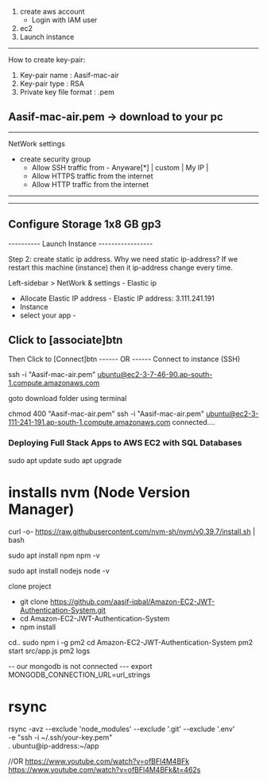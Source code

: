 1. create aws account 
    - Login with IAM user 
2. ec2 
3. Launch instance


--------------------------------------------
How to create key-pair:
1. Key-pair name : Aasif-mac-air
2. Key-pair type : RSA
3. Private key file format : .pem

Aasif-mac-air.pem -> download to your pc
--------------------------------------------

--------------------------------------------
NetWork settings
 - create security group
    - Allow SSH traffic from - Anyware[*] | custom | My IP |
    - Allow HTTPS traffic from the internet
    - Allow HTTP traffic from the internet
--------------------------------------------

--------------------------------------------
Configure Storage
1x8 GB gp3
--------------------------------------------

---------- Launch Instance -----------------


Step 2: create static ip address.
Why we need static ip-address?
If we restart this machine (instance) then it ip-address change every time.

Left-sidebar > NetWork & settings - Elastic ip 
 - Allocate Elastic IP address - 
 Elastic IP address: 3.111.241.191
 - Instance
 - select your app -

 Click to [associate]btn
------------------------------------------------------------------------------

Then Click to [Connect]btn
------ OR ------
Connect to instance (SSH)

ssh -i "Aasif-mac-air.pem" ubuntu@ec2-3-7-46-90.ap-south-1.compute.amazonaws.com

goto download folder using terminal

chmod 400 "Aasif-mac-air.pem"
ssh -i "Aasif-mac-air.pem" ubuntu@ec2-3-111-241-191.ap-south-1.compute.amazonaws.com
connected....

### Deploying Full Stack Apps to AWS EC2 with SQL Databases
sudo apt update
sudo apt upgrade

# installs nvm (Node Version Manager)
curl -o- https://raw.githubusercontent.com/nvm-sh/nvm/v0.39.7/install.sh | bash

sudo apt install npm
npm -v

sudo apt install nodejs
node -v

clone project
- git clone https://github.com/aasif-iqbal/Amazon-EC2-JWT-Authentication-System.git
- cd Amazon-EC2-JWT-Authentication-System
- npm install

cd..
sudo npm i -g pm2
cd Amazon-EC2-JWT-Authentication-System
pm2 start src/app.js
pm2 logs

-- our mongodb is not connected ---
export MONGODB_CONNECTION_URL=url_strings

# rsync
rsync -avz --exclude 'node_modules' --exclude '.git' --exclude '.env' \
-e "ssh -i ~/.ssh/your-key.pem" \
. ubuntu@ip-address:~/app


//OR https://www.youtube.com/watch?v=ofBFl4M4BFk
https://www.youtube.com/watch?v=ofBFl4M4BFk&t=462s
